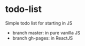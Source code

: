 # todo-list
Simple todo list for starting in JS

- branch master: in pure vanilla JS
- branch gh-pages: in ReactJS
